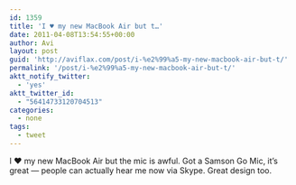 ```yaml
---
id: 1359
title: 'I ♥ my new MacBook Air but t…'
date: 2011-04-08T13:54:55+00:00
author: Avi
layout: post
guid: 'http://aviflax.com/post/i-%e2%99%a5-my-new-macbook-air-but-t/'
permalink: '/post/i-%e2%99%a5-my-new-macbook-air-but-t/'
aktt_notify_twitter:
  - 'yes'
aktt_twitter_id:
  - "56414733120704513"
categories:
  - none
tags:
  - tweet
---
```

I ♥ my new MacBook Air but the mic is awful. Got a Samson Go Mic, it’s great — people can actually hear me now via Skype. Great design too.